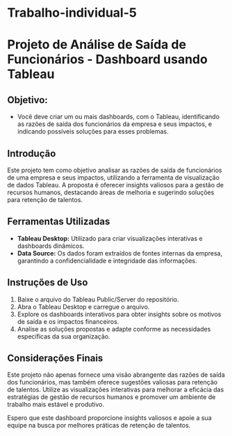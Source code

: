 # Trabalho-individual-5
# Projeto de Análise de Saída de Funcionários - Dashboard usando Tableau

## Objetivo:
- Você deve criar um ou mais dashboards, com o Tableau, identificando as
razões de saída dos funcionários da empresa e seus impactos, e indicando
possíveis soluções para esses problemas.

## Introdução
Este projeto tem como objetivo analisar as razões de saída de funcionários de uma empresa e seus impactos, utilizando a ferramenta de visualização de dados Tableau. A proposta é oferecer insights valiosos para a gestão de recursos humanos, destacando áreas de melhoria e sugerindo soluções para retenção de talentos.

## Ferramentas Utilizadas
- **Tableau Desktop:** Utilizado para criar visualizações interativas e dashboards dinâmicos.
- **Data Source:** Os dados foram extraídos de fontes internas da empresa, garantindo a confidencialidade e integridade das informações.

## Instruções de Uso
1. Baixe o arquivo do Tableau Public/Server do repositório.
2. Abra o Tableau Desktop e carregue o arquivo.
3. Explore os dashboards interativos para obter insights sobre os motivos de saída e os impactos financeiros.
4. Analise as soluções propostas e adapte conforme as necessidades específicas da sua organização.

## Considerações Finais
Este projeto não apenas fornece uma visão abrangente das razões de saída dos funcionários, mas também oferece sugestões valiosas para retenção de talentos. Utilize as visualizações interativas para melhorar a eficácia das estratégias de gestão de recursos humanos e promover um ambiente de trabalho mais estável e produtivo.


Espero que este dashboard proporcione insights valiosos e apoie a sua equipe na busca por melhores práticas de retenção de talentos.

